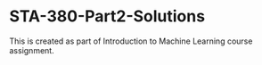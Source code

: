 # STA-380-Part2-Solutions
This is created as part of Introduction to Machine Learning course assignment.
